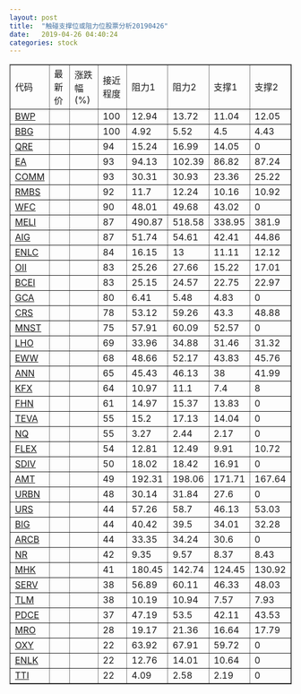 ```yaml
---
layout: post
title:  "触碰支撑位或阻力位股票分析20190426"
date:   2019-04-26 04:40:24
categories: stock
---
```

<script type="text/javascript">
var stockList = []
stockList.push('gb_bwp');
stockList.push('gb_bbg');
stockList.push('gb_qre');
stockList.push('gb_ea');
stockList.push('gb_comm');
stockList.push('gb_rmbs');
stockList.push('gb_wfc');
stockList.push('gb_meli');
stockList.push('gb_aig');
stockList.push('gb_enlc');
stockList.push('gb_oii');
stockList.push('gb_bcei');
stockList.push('gb_gca');
stockList.push('gb_crs');
stockList.push('gb_mnst');
stockList.push('gb_lho');
stockList.push('gb_eww');
stockList.push('gb_ann');
stockList.push('gb_kfx');
stockList.push('gb_fhn');
stockList.push('gb_teva');
stockList.push('gb_nq');
stockList.push('gb_flex');
stockList.push('gb_sdiv');
stockList.push('gb_amt');
stockList.push('gb_urbn');
stockList.push('gb_urs');
stockList.push('gb_big');
stockList.push('gb_arcb');
stockList.push('gb_nr');
stockList.push('gb_mhk');
stockList.push('gb_serv');
stockList.push('gb_tlm');
stockList.push('gb_pdce');
stockList.push('gb_mro');
stockList.push('gb_oxy');
stockList.push('gb_enlk');
stockList.push('gb_tti');
</script>
<table border="1">
 <tr>
 <td>代码</td>
 <td>最新价</td>
 <td>涨跌幅(%)</td>
 <td>接近程度</td>
 <td>阻力1</td>
 <td>阻力2</td>
 <td>支撑1</td>
 <td>支撑2</td>
</tr>
  <tr id="bwp" class="green">
  <td><a href="http://stock.finance.sina.com.cn/usstock/quotes/BWP.html" target="_blank">BWP</a></td><td></td><td></td><td>100</td><td>12.94</td><td>13.72</td><td>11.04</td><td>12.05</td></tr>
  <tr id="bbg" class="red">
  <td><a href="http://stock.finance.sina.com.cn/usstock/quotes/BBG.html" target="_blank">BBG</a></td><td></td><td></td><td>100</td><td>4.92</td><td>5.52</td><td>4.5</td><td>4.43</td></tr>
  <tr id="qre" class="red">
  <td><a href="http://stock.finance.sina.com.cn/usstock/quotes/QRE.html" target="_blank">QRE</a></td><td></td><td></td><td>94</td><td>15.24</td><td>16.99</td><td>14.05</td><td>0</td></tr>
  <tr id="ea" class="red">
  <td><a href="http://stock.finance.sina.com.cn/usstock/quotes/EA.html" target="_blank">EA</a></td><td></td><td></td><td>93</td><td>94.13</td><td>102.39</td><td>86.82</td><td>87.24</td></tr>
  <tr id="comm" class="green">
  <td><a href="http://stock.finance.sina.com.cn/usstock/quotes/COMM.html" target="_blank">COMM</a></td><td></td><td></td><td>93</td><td>30.31</td><td>30.93</td><td>23.36</td><td>25.22</td></tr>
  <tr id="rmbs" class="red">
  <td><a href="http://stock.finance.sina.com.cn/usstock/quotes/RMBS.html" target="_blank">RMBS</a></td><td></td><td></td><td>92</td><td>11.7</td><td>12.24</td><td>10.16</td><td>10.92</td></tr>
  <tr id="wfc" class="red">
  <td><a href="http://stock.finance.sina.com.cn/usstock/quotes/WFC.html" target="_blank">WFC</a></td><td></td><td></td><td>90</td><td>48.01</td><td>49.68</td><td>43.02</td><td>0</td></tr>
  <tr id="meli" class="red">
  <td><a href="http://stock.finance.sina.com.cn/usstock/quotes/MELI.html" target="_blank">MELI</a></td><td></td><td></td><td>87</td><td>490.87</td><td>518.58</td><td>338.95</td><td>381.9</td></tr>
  <tr id="aig" class="green">
  <td><a href="http://stock.finance.sina.com.cn/usstock/quotes/AIG.html" target="_blank">AIG</a></td><td></td><td></td><td>87</td><td>51.74</td><td>54.61</td><td>42.41</td><td>44.86</td></tr>
  <tr id="enlc" class="green">
  <td><a href="http://stock.finance.sina.com.cn/usstock/quotes/ENLC.html" target="_blank">ENLC</a></td><td></td><td></td><td>84</td><td>16.15</td><td>13</td><td>11.11</td><td>12.12</td></tr>
  <tr id="oii" class="green">
  <td><a href="http://stock.finance.sina.com.cn/usstock/quotes/OII.html" target="_blank">OII</a></td><td></td><td></td><td>83</td><td>25.26</td><td>27.66</td><td>15.22</td><td>17.01</td></tr>
  <tr id="bcei" class="green">
  <td><a href="http://stock.finance.sina.com.cn/usstock/quotes/BCEI.html" target="_blank">BCEI</a></td><td></td><td></td><td>83</td><td>25.15</td><td>24.57</td><td>22.75</td><td>22.97</td></tr>
  <tr id="gca" class="green">
  <td><a href="http://stock.finance.sina.com.cn/usstock/quotes/GCA.html" target="_blank">GCA</a></td><td></td><td></td><td>80</td><td>6.41</td><td>5.48</td><td>4.83</td><td>0</td></tr>
  <tr id="crs" class="red">
  <td><a href="http://stock.finance.sina.com.cn/usstock/quotes/CRS.html" target="_blank">CRS</a></td><td></td><td></td><td>78</td><td>53.12</td><td>59.26</td><td>43.3</td><td>48.88</td></tr>
  <tr id="mnst" class="red">
  <td><a href="http://stock.finance.sina.com.cn/usstock/quotes/MNST.html" target="_blank">MNST</a></td><td></td><td></td><td>75</td><td>57.91</td><td>60.09</td><td>52.57</td><td>0</td></tr>
  <tr id="lho" class="green">
  <td><a href="http://stock.finance.sina.com.cn/usstock/quotes/LHO.html" target="_blank">LHO</a></td><td></td><td></td><td>69</td><td>33.96</td><td>34.88</td><td>31.46</td><td>31.32</td></tr>
  <tr id="eww" class="green">
  <td><a href="http://stock.finance.sina.com.cn/usstock/quotes/EWW.html" target="_blank">EWW</a></td><td></td><td></td><td>68</td><td>48.66</td><td>52.17</td><td>43.83</td><td>45.76</td></tr>
  <tr id="ann" class="red">
  <td><a href="http://stock.finance.sina.com.cn/usstock/quotes/ANN.html" target="_blank">ANN</a></td><td></td><td></td><td>65</td><td>45.43</td><td>46.13</td><td>38</td><td>41.99</td></tr>
  <tr id="kfx" class="green">
  <td><a href="http://stock.finance.sina.com.cn/usstock/quotes/KFX.html" target="_blank">KFX</a></td><td></td><td></td><td>64</td><td>10.97</td><td>11.1</td><td>7.4</td><td>8</td></tr>
  <tr id="fhn" class="red">
  <td><a href="http://stock.finance.sina.com.cn/usstock/quotes/FHN.html" target="_blank">FHN</a></td><td></td><td></td><td>61</td><td>14.97</td><td>15.37</td><td>13.83</td><td>0</td></tr>
  <tr id="teva" class="red">
  <td><a href="http://stock.finance.sina.com.cn/usstock/quotes/TEVA.html" target="_blank">TEVA</a></td><td></td><td></td><td>55</td><td>15.2</td><td>17.13</td><td>14.04</td><td>0</td></tr>
  <tr id="nq" class="green">
  <td><a href="http://stock.finance.sina.com.cn/usstock/quotes/NQ.html" target="_blank">NQ</a></td><td></td><td></td><td>55</td><td>3.27</td><td>2.44</td><td>2.17</td><td>0</td></tr>
  <tr id="flex" class="green">
  <td><a href="http://stock.finance.sina.com.cn/usstock/quotes/FLEX.html" target="_blank">FLEX</a></td><td></td><td></td><td>54</td><td>12.81</td><td>12.49</td><td>9.91</td><td>10.72</td></tr>
  <tr id="sdiv" class="red">
  <td><a href="http://stock.finance.sina.com.cn/usstock/quotes/SDIV.html" target="_blank">SDIV</a></td><td></td><td></td><td>50</td><td>18.02</td><td>18.42</td><td>16.91</td><td>0</td></tr>
  <tr id="amt" class="red">
  <td><a href="http://stock.finance.sina.com.cn/usstock/quotes/AMT.html" target="_blank">AMT</a></td><td></td><td></td><td>49</td><td>192.31</td><td>198.06</td><td>171.71</td><td>167.64</td></tr>
  <tr id="urbn" class="red">
  <td><a href="http://stock.finance.sina.com.cn/usstock/quotes/URBN.html" target="_blank">URBN</a></td><td></td><td></td><td>48</td><td>30.14</td><td>31.84</td><td>27.6</td><td>0</td></tr>
  <tr id="urs" class="green">
  <td><a href="http://stock.finance.sina.com.cn/usstock/quotes/URS.html" target="_blank">URS</a></td><td></td><td></td><td>44</td><td>57.26</td><td>58.7</td><td>46.13</td><td>53.03</td></tr>
  <tr id="big" class="red">
  <td><a href="http://stock.finance.sina.com.cn/usstock/quotes/BIG.html" target="_blank">BIG</a></td><td></td><td></td><td>44</td><td>40.42</td><td>39.5</td><td>34.01</td><td>32.28</td></tr>
  <tr id="arcb" class="red">
  <td><a href="http://stock.finance.sina.com.cn/usstock/quotes/ARCB.html" target="_blank">ARCB</a></td><td></td><td></td><td>44</td><td>33.35</td><td>34.24</td><td>30.6</td><td>0</td></tr>
  <tr id="nr" class="green">
  <td><a href="http://stock.finance.sina.com.cn/usstock/quotes/NR.html" target="_blank">NR</a></td><td></td><td></td><td>42</td><td>9.35</td><td>9.57</td><td>8.37</td><td>8.43</td></tr>
  <tr id="mhk" class="green">
  <td><a href="http://stock.finance.sina.com.cn/usstock/quotes/MHK.html" target="_blank">MHK</a></td><td></td><td></td><td>41</td><td>180.45</td><td>142.74</td><td>124.45</td><td>130.92</td></tr>
  <tr id="serv" class="green">
  <td><a href="http://stock.finance.sina.com.cn/usstock/quotes/SERV.html" target="_blank">SERV</a></td><td></td><td></td><td>38</td><td>56.89</td><td>60.11</td><td>46.33</td><td>48.03</td></tr>
  <tr id="tlm" class="green">
  <td><a href="http://stock.finance.sina.com.cn/usstock/quotes/TLM.html" target="_blank">TLM</a></td><td></td><td></td><td>38</td><td>10.19</td><td>10.94</td><td>7.57</td><td>7.93</td></tr>
  <tr id="pdce" class="red">
  <td><a href="http://stock.finance.sina.com.cn/usstock/quotes/PDCE.html" target="_blank">PDCE</a></td><td></td><td></td><td>37</td><td>47.19</td><td>53.5</td><td>42.11</td><td>43.53</td></tr>
  <tr id="mro" class="green">
  <td><a href="http://stock.finance.sina.com.cn/usstock/quotes/MRO.html" target="_blank">MRO</a></td><td></td><td></td><td>28</td><td>19.17</td><td>21.36</td><td>16.64</td><td>17.79</td></tr>
  <tr id="oxy" class="red">
  <td><a href="http://stock.finance.sina.com.cn/usstock/quotes/OXY.html" target="_blank">OXY</a></td><td></td><td></td><td>22</td><td>63.92</td><td>67.91</td><td>59.72</td><td>0</td></tr>
  <tr id="enlk" class="red">
  <td><a href="http://stock.finance.sina.com.cn/usstock/quotes/ENLK.html" target="_blank">ENLK</a></td><td></td><td></td><td>22</td><td>12.76</td><td>14.01</td><td>10.64</td><td>0</td></tr>
  <tr id="tti" class="red">
  <td><a href="http://stock.finance.sina.com.cn/usstock/quotes/TTI.html" target="_blank">TTI</a></td><td></td><td></td><td>22</td><td>4.09</td><td>2.58</td><td>2.19</td><td>0</td></tr>
</table>
